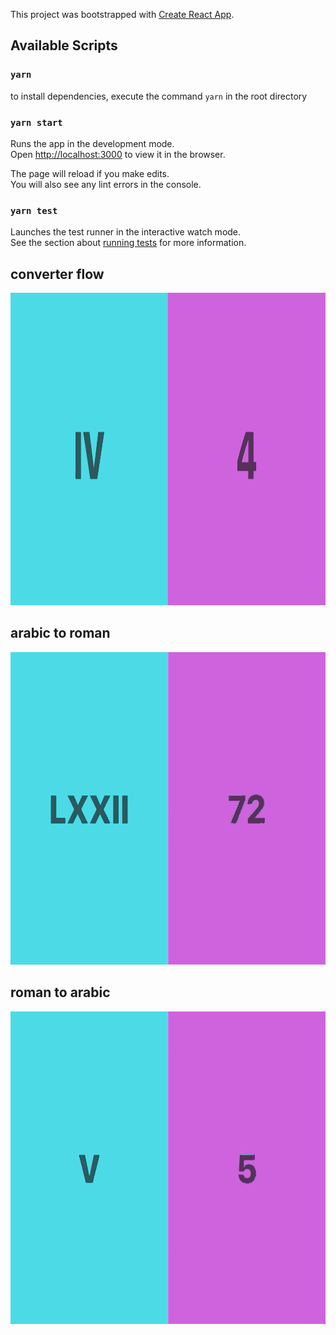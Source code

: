 This project was bootstrapped with [Create React App](https://github.com/facebook/create-react-app).

## Available Scripts

### `yarn`
to install dependencies, execute the command `yarn` in the root directory

### `yarn start`

Runs the app in the development mode.<br />
Open [http://localhost:3000](http://localhost:3000) to view it in the browser.

The page will reload if you make edits.<br />
You will also see any lint errors in the console.

### `yarn test`

Launches the test runner in the interactive watch mode.<br />
See the section about [running tests](https://facebook.github.io/create-react-app/docs/running-tests) for more information.

## converter flow
<p align="center">
  <img height="500" alt="Login flow]" src="doc/general.gif">
</p>

## arabic to roman
<p align="center">
  <img height="500" alt="Login flow]" src="doc/arabic%20to%20roman.gif">
</p>

## roman to arabic
<p align="center">
  <img height="500" alt="Login flow]" src="doc/roman%20to%20arabic.gif">
</p>
